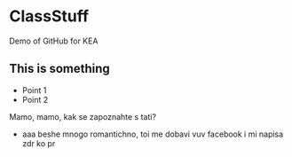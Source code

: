 # ClassStuff
Demo of GitHub for KEA

## This is something

- Point 1
- Point 2


Mamo, mamo, kak se zapoznahte s tati?
- aaa beshe mnogo romantichno, toi me dobavi vuv facebook i mi napisa zdr ko pr